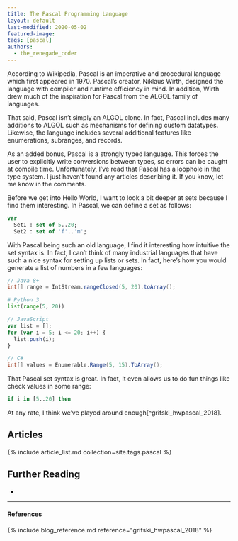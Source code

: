 ```yaml
---
title: The Pascal Programming Language
layout: default
last-modified: 2020-05-02
featured-image: 
tags: [pascal]
authors:
  - the_renegade_coder
---
```


According to Wikipedia, Pascal is an imperative and procedural language which 
first appeared in 1970. Pascal’s creator, Niklaus Wirth, designed the language 
with compiler and runtime efficiency in mind. In addition, Wirth drew much of 
the inspiration for Pascal from the ALGOL family of languages.

That said, Pascal isn’t simply an ALGOL clone. In fact, Pascal includes many 
additions to ALGOL such as mechanisms for defining custom datatypes. Likewise, 
the language includes several additional features like enumerations, subranges, 
and records.

As an added bonus, Pascal is a strongly typed language. This forces the user to 
explicitly write conversions between types, so errors can be caught at compile 
time. Unfortunately, I’ve read that Pascal has a loophole in the type system. I 
just haven’t found any articles describing it. If you know, let me know in the 
comments.

Before we get into Hello World, I want to look a bit deeper at sets because I find 
them interesting. In Pascal, we can define a set as follows:

```pascal
var
  Set1 : set of 5..20;
  Set2 : set of 'f'..'m';
```

With Pascal being such an old language, I find it interesting how intuitive the set 
syntax is. In fact, I can’t think of many industrial languages that have such a nice 
syntax for setting up lists or sets. In fact, here’s how you would generate a list of 
numbers in a few languages:

```java
// Java 8+
int[] range = IntStream.rangeClosed(5, 20).toArray();
```

```python
# Python 3
list(range(5, 20))
```

```javascript
// JavaScript
var list = [];
for (var i = 5; i <= 20; i++) {
  list.push(i);
}
```

```c#
// C#
int[] values = Enumerable.Range(5, 15).ToArray();
```

That Pascal set syntax is great. In fact, it even allows us to do fun things like 
check values in some range:

```pascal
if i in [5..20] then
```

At any rate, I think we’ve played around enough[^grifski_hwpascal_2018].

## Articles

{% include article_list.md collection=site.tags.pascal %}

## Further Reading

-

---

#### References

{% include blog_reference.md reference="grifski_hwpascal_2018" %}
